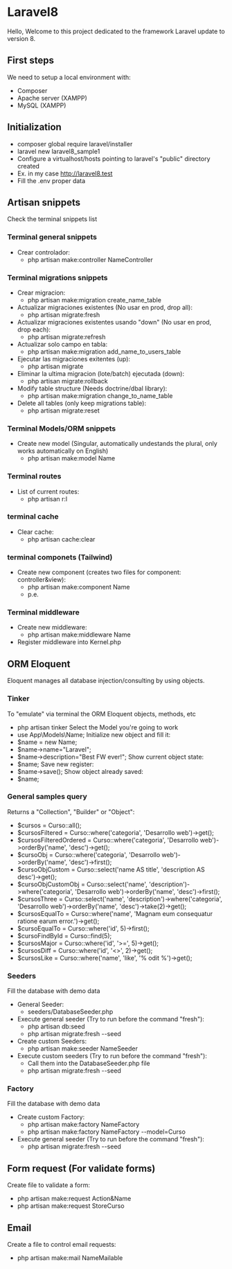 # Laravel8
Hello, Welcome to this project dedicated to the framework Laravel update to version 8.

## First steps
We need to setup a local environment with:
- Composer
- Apache server (XAMPP)
- MySQL (XAMPP)

## Initialization
- composer global require laravel/installer
- laravel new laravel8_sample1
- Configure a virtualhost/hosts pointing to laravel's "public" directory created
- Ex. in my case http://laravel8.test
- Fill the .env proper data


## Artisan snippets
Check the terminal snippets list
### Terminal general snippets
- Crear controlador:
    - php artisan make:controller NameController
### Terminal migrations snippets
- Crear migracion:
    - php artisan make:migration create_name_table
- Actualizar migraciones existentes (No usar en prod, drop all):
    - php artisan migrate:fresh
- Actualizar migraciones existentes usando "down" (No usar en prod, drop each):
    - php artisan migrate:refresh
- Actualizar solo campo en tabla:
    - php artisan make:migration add_name_to_users_table
- Ejecutar las migraciones exitentes (up):
    - php artisan migrate
- Eliminar la ultima migracion (lote/batch) ejecutada (down):
    - php artisan migrate:rollback
- Modify table structure (Needs doctrine/dbal library):
    - php artisan make:migration change_to_name_table
- Delete all tables (only keep migrations table):
    - php artisan migrate:reset
### Terminal Models/ORM snippets
- Create new model (Singular, automatically undestands the plural, only works automatically on English)
    - php artisan make:model Name
### Terminal routes
- List of current routes:
    - php artisan r:l
### terminal cache
- Clear cache:
    - php artisan cache:clear
### terminal componets (Tailwind)
- Create new component (creates two files for component: controller&view):
    - php artisan make:component Name
    - p.e. <x-alert />
### Terminal middleware
- Create new middleware:
    - php artisan make:middleware Name
- Register middleware into Kernel.php

## ORM Eloquent
Eloquent manages all database injection/consulting by using objects.
### Tinker
To "emulate" via terminal the ORM Eloquent objects, methods, etc
- php artisan tinker
Select the Model you're going to work
- use App\Models\Name;
Initialize new object and fill it:
- $name = new Name;
- $name->name="Laravel";
- $name->description="Best FW ever!";
Show current object state:
- $name;
Save new register:
- $name->save();
Show object already saved:
- $name;
### General samples query
Returns a "Collection", "Builder" or "Object":
- $cursos = Curso::all();
- $cursosFiltered = Curso::where('categoria', 'Desarrollo web')->get();
- $cursosFilteredOrdered = Curso::where('categoria', 'Desarrollo web')->orderBy('name', 'desc')->get();
- $cursoObj = Curso::where('categoria', 'Desarrollo web')->orderBy('name', 'desc')->first();
- $cursoObjCustom = Curso::select('name AS title', 'description AS desc')->get();
- $cursoObjCustomObj = Curso::select('name', 'description')->where('categoria', 'Desarrollo web')->orderBy('name', 'desc')->first();
- $cursosThree = Curso::select('name', 'description')->where('categoria', 'Desarrollo web')->orderBy('name', 'desc')->take(2)->get();
- $cursosEqualTo = Curso::where('name', 'Magnam eum consequatur ratione earum error.')->get();
- $cursoEqualTo = Curso::where('id', 5)->first();
- $cursoFindById = Curso::find(5);
- $cursosMajor = Curso::where('id', '>=', 5)->get();
- $cursosDiff = Curso::where('id', '<>', 2)->get();
- $cursosLike = Curso::where('name', 'like', '% odit %')->get();
### Seeders
Fill the database with demo data
- General Seeder:
    - seeders/DatabaseSeeder.php
- Execute general seeder (Try to run before the command "fresh"):
    - php artisan db:seed
    - php artisan migrate:fresh --seed
- Create custom Seeders:
    - php artisan make:seeder NameSeeder
- Execute custom seeders (Try to run before the command "fresh"):
    - Call them into the DatabaseSeeder.php file
    - php artisan migrate:fresh --seed
### Factory
Fill the database with demo data
- Create custom Factory:
    - php artisan make:factory NameFactory
    - php artisan make:factory NameFactory --model=Curso
- Execute general seeder (Try to run before the command "fresh"):
    - php artisan migrate:fresh --seed

## Form request (For validate forms)
Create file to validate a form:
- php artisan make:request Action&Name
- php artisan make:request StoreCurso

## Email
Create a file to control email requests:
- php artisan make:mail NameMailable
